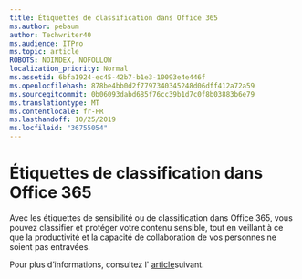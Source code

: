 ```yaml
---
title: Étiquettes de classification dans Office 365
ms.author: pebaum
author: Techwriter40
ms.audience: ITPro
ms.topic: article
ROBOTS: NOINDEX, NOFOLLOW
localization_priority: Normal
ms.assetid: 6bfa1924-ec45-42b7-b1e3-10093e4e446f
ms.openlocfilehash: 878be4bb0d2f7797340345248d06dff412a72a59
ms.sourcegitcommit: 0b06093dabd685f76cc39b1d7c0f8b03883b6e79
ms.translationtype: MT
ms.contentlocale: fr-FR
ms.lasthandoff: 10/25/2019
ms.locfileid: "36755054"
---
```

# <a name="classification-labels-in-office-365"></a>Étiquettes de classification dans Office 365

Avec les étiquettes de sensibilité ou de classification dans Office 365, vous pouvez classifier et protéger votre contenu sensible, tout en veillant à ce que la productivité et la capacité de collaboration de vos personnes ne soient pas entravées.

Pour plus d’informations, consultez l' [article](https://docs.microsoft.com/office365/securitycompliance/sensitivity-labels)suivant.
